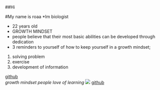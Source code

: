 
##Hi
 
 #My name is roaa
*Im biologist
- 22 years old
- GROWTH MINDSET
- people believe that their most basic abilities can be developed through dedication
- 3 reminders to yourself of how to keep yourself in a growth mindset;
1. solving problem
2. exercise
3. development of information

[github](https://github.com/roaaalqisi/learning-journal.git)
\
*growth mindset people love of learning*
![](https://encrypted-tbn0.gstatic.com/images?q=tbn:ANd9GcSTm0yxpwgmeZTPWwJAdR-j5-t6VgEd8k8TqMhuBfkLjjMRMDqp)
[github]()
